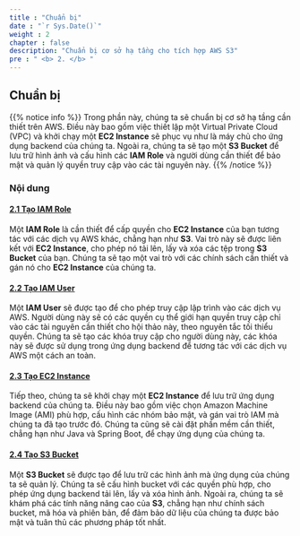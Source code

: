 ```yaml
---
title : "Chuẩn bị"
date : "`r Sys.Date()`"
weight : 2
chapter : false
description: "Chuẩn bị cơ sở hạ tầng cho tích hợp AWS S3"
pre : " <b> 2. </b> "
---
```


## Chuẩn bị
{{% notice info %}}
Trong phần này, chúng ta sẽ chuẩn bị cơ sở hạ tầng cần thiết trên AWS. Điều này bao gồm việc thiết lập một Virtual Private Cloud (VPC) và khởi chạy một **EC2 Instance** sẽ phục vụ như là máy chủ cho ứng dụng backend của chúng ta. Ngoài ra, chúng ta sẽ tạo một **S3 Bucket** để lưu trữ hình ảnh và cấu hình các **IAM Role** và người dùng cần thiết để bảo mật và quản lý quyền truy cập vào các tài nguyên này.
{{% /notice %}}
### Nội dung

#### [2.1 Tạo IAM Role](2.1-createiamrole/)

Một **IAM Role** là cần thiết để cấp quyền cho **EC2 Instance** của bạn tương tác với các dịch vụ AWS khác, chẳng hạn như **S3**. Vai trò này sẽ được liên kết với **EC2 Instance**, cho phép nó tải lên, lấy và xóa các tệp trong **S3 Bucket** của bạn. Chúng ta sẽ tạo một vai trò với các chính sách cần thiết và gán nó cho **EC2 Instance** của chúng ta.

#### [2.2 Tạo IAM User](2.2-create-iam-user)

Một **IAM User** sẽ được tạo để cho phép truy cập lập trình vào các dịch vụ AWS. Người dùng này sẽ có các quyền cụ thể giới hạn quyền truy cập chỉ vào các tài nguyên cần thiết cho hội thảo này, theo nguyên tắc tối thiểu quyền. Chúng ta sẽ tạo các khóa truy cập cho người dùng này, các khóa này sẽ được sử dụng trong ứng dụng backend để tương tác với các dịch vụ AWS một cách an toàn.

#### [2.3 Tạo EC2 Instance](2.3-create-ec2)

Tiếp theo, chúng ta sẽ khởi chạy một **EC2 Instance** để lưu trữ ứng dụng backend của chúng ta. Điều này bao gồm việc chọn Amazon Machine Image (AMI) phù hợp, cấu hình các nhóm bảo mật, và gán vai trò IAM mà chúng ta đã tạo trước đó. Chúng ta cũng sẽ cài đặt phần mềm cần thiết, chẳng hạn như Java và Spring Boot, để chạy ứng dụng của chúng ta.

#### [2.4 Tạo S3 Bucket](2.4-create-s3-bucket)

Một **S3 Bucket** sẽ được tạo để lưu trữ các hình ảnh mà ứng dụng của chúng ta sẽ quản lý. Chúng ta sẽ cấu hình bucket với các quyền phù hợp, cho phép ứng dụng backend tải lên, lấy và xóa hình ảnh. Ngoài ra, chúng ta sẽ khám phá các tính năng nâng cao của **S3**, chẳng hạn như chính sách bucket, mã hóa và phiên bản, để đảm bảo dữ liệu của chúng ta được bảo mật và tuân thủ các phương pháp tốt nhất.

